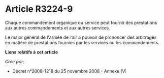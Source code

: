 # Article R3224-9

Chaque commandement organique ou service peut fournir des prestations aux autres commandements et aux autres services.

Le major général de l'armée de l'air a pouvoir de prononcer des arbitrages en matière de prestations fournies par les
services ou les commandements.

**Liens relatifs à cet article**

_Créé par_:

  - Décret n°2008-1218 du 25 novembre 2008 -  Annexe (V)

